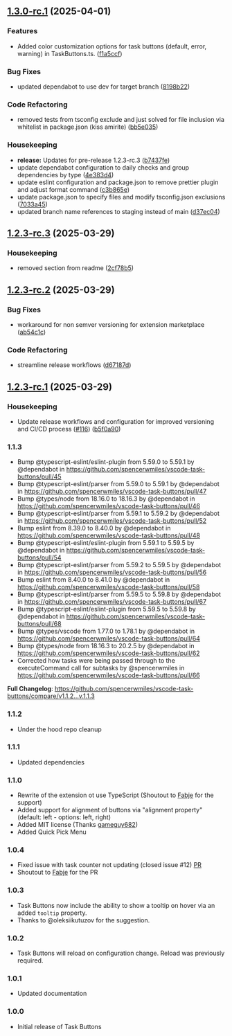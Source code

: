 ## [1.3.0-rc.1](https://github.com/spencerwmiles/vscode-task-buttons/compare/v1.2.3-rc.3...v1.3.0-rc.1) (2025-04-01)

### Features

- Added color customization options for task buttons (default, error, warning) in TaskButtons.ts. ([f1a5ccf](https://github.com/spencerwmiles/vscode-task-buttons/commit/f1a5ccfc0bfc61c8f4e44e77486028f61e19e9a5))

### Bug Fixes

- updated dependabot to use dev for target branch ([8198b22](https://github.com/spencerwmiles/vscode-task-buttons/commit/8198b2200dcb9990c1020a8445587d1c9b71b354))

### Code Refactoring

- removed tests from tsconfig exclude and just solved for file inclusion via whitelist in package.json (kiss amirite) ([bb5e035](https://github.com/spencerwmiles/vscode-task-buttons/commit/bb5e035ed67589040cddda0496b0f62d376c0042))

### Housekeeping

- **release:** Updates for pre-release 1.2.3-rc.3 ([b7437fe](https://github.com/spencerwmiles/vscode-task-buttons/commit/b7437fe803d7d8197e4ac4fd31717c2e67520abf))
- update dependabot configuration to daily checks and group dependencies by type ([4e383d4](https://github.com/spencerwmiles/vscode-task-buttons/commit/4e383d40604257ff8bff504f19496f88a5816b5f))
- update eslint configuration and package.json to remove prettier plugin and adjust format command ([c3b865e](https://github.com/spencerwmiles/vscode-task-buttons/commit/c3b865e3bd6c11197fe606736d40b49fda95c013))
- update package.json to specify files and modify tsconfig.json exclusions ([7033a45](https://github.com/spencerwmiles/vscode-task-buttons/commit/7033a45778ea4144255168c8a353171b596838ce))
- updated branch name references to staging instead of main ([d37ec04](https://github.com/spencerwmiles/vscode-task-buttons/commit/d37ec04a8555ed788174704f20dd465e6afbbd7a))

## [1.2.3-rc.3](https://github.com/spencerwmiles/vscode-task-buttons/compare/v1.2.3-rc.2...v1.2.3-rc.3) (2025-03-29)

### Housekeeping

- removed section from readme ([2cf78b5](https://github.com/spencerwmiles/vscode-task-buttons/commit/2cf78b504966b09ebe7fec2561a6e90db496b080))

## [1.2.3-rc.2](https://github.com/spencerwmiles/vscode-task-buttons/compare/v1.2.3-rc.1...v1.2.3-rc.2) (2025-03-29)

### Bug Fixes

- workaround for non semver versioning for extension marketplace ([ab54c1c](https://github.com/spencerwmiles/vscode-task-buttons/commit/ab54c1c9a6ee984cbbbf3ed12068217c12a28eb0))

### Code Refactoring

- streamline release workflows ([d67187d](https://github.com/spencerwmiles/vscode-task-buttons/commit/d67187d805c2d52d92d28ff73ab708dc10a64ea2))

## [1.2.3-rc.1](https://github.com/spencerwmiles/vscode-task-buttons/compare/v1.2.2...v1.2.3-rc.1) (2025-03-29)

### Housekeeping

- Update release workflows and configuration for improved versioning and CI/CD process ([#116](https://github.com/spencerwmiles/vscode-task-buttons/issues/116)) ([b5f0a90](https://github.com/spencerwmiles/vscode-task-buttons/commit/b5f0a909c3ba8eee3219417f226a47a3ab3a767d))

### 1.1.3

- Bump @typescript-eslint/eslint-plugin from 5.59.0 to 5.59.1 by @dependabot in https://github.com/spencerwmiles/vscode-task-buttons/pull/45
- Bump @typescript-eslint/parser from 5.59.0 to 5.59.1 by @dependabot in https://github.com/spencerwmiles/vscode-task-buttons/pull/47
- Bump @types/node from 18.16.0 to 18.16.3 by @dependabot in https://github.com/spencerwmiles/vscode-task-buttons/pull/46
- Bump @typescript-eslint/parser from 5.59.1 to 5.59.2 by @dependabot in https://github.com/spencerwmiles/vscode-task-buttons/pull/52
- Bump eslint from 8.39.0 to 8.40.0 by @dependabot in https://github.com/spencerwmiles/vscode-task-buttons/pull/48
- Bump @typescript-eslint/eslint-plugin from 5.59.1 to 5.59.5 by @dependabot in https://github.com/spencerwmiles/vscode-task-buttons/pull/54
- Bump @typescript-eslint/parser from 5.59.2 to 5.59.5 by @dependabot in https://github.com/spencerwmiles/vscode-task-buttons/pull/56
- Bump eslint from 8.40.0 to 8.41.0 by @dependabot in https://github.com/spencerwmiles/vscode-task-buttons/pull/58
- Bump @typescript-eslint/parser from 5.59.5 to 5.59.8 by @dependabot in https://github.com/spencerwmiles/vscode-task-buttons/pull/67
- Bump @typescript-eslint/eslint-plugin from 5.59.5 to 5.59.8 by @dependabot in https://github.com/spencerwmiles/vscode-task-buttons/pull/68
- Bump @types/vscode from 1.77.0 to 1.78.1 by @dependabot in https://github.com/spencerwmiles/vscode-task-buttons/pull/64
- Bump @types/node from 18.16.3 to 20.2.5 by @dependabot in https://github.com/spencerwmiles/vscode-task-buttons/pull/62
- Corrected how tasks were being passed through to the executeCommand call for subtasks by @spencerwmiles in https://github.com/spencerwmiles/vscode-task-buttons/pull/66

**Full Changelog**: https://github.com/spencerwmiles/vscode-task-buttons/compare/v1.1.2...v.1.1.3

### 1.1.2

- Under the hood repo cleanup

### 1.1.1

- Updated dependencies

### 1.1.0

- Rewrite of the extension ot use TypeScript (Shoutout to [Fabje](https://github.com/FaBjE) for the support)
- Added support for alignment of buttons via "alignment property" (default: left - options: left, right)
- Added MIT license (Thanks [gameguy682](https://github.com/gameguy682))
- Added Quick Pick Menu

### 1.0.4

- Fixed issue with task counter not updating (closed issue #12) [PR](https://github.com/spencerwmiles/vscode-task-buttons/pull/14)
- Shoutout to [Fabje](https://github.com/FaBjE) for the PR

### 1.0.3

- Task Buttons now include the ability to show a tooltip on hover via an added `tooltip` property.
- Thanks to @oleksiikutuzov for the suggestion.

### 1.0.2

- Task Buttons will reload on configuration change. Reload was previously required.

### 1.0.1

- Updated documentation

### 1.0.0

- Initial release of Task Buttons
